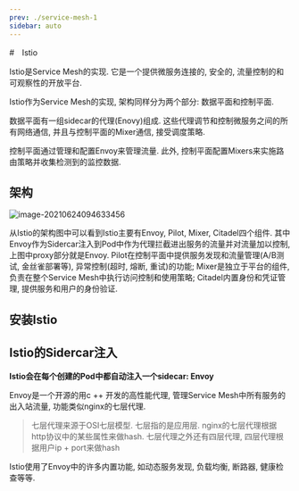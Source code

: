 ```yaml
---
prev: ./service-mesh-1
sidebar: auto
---
```


#　Istio

Istio是Service Mesh的实现. 它是一个提供微服务连接的, 安全的, 流量控制的和可观察性的开放平台. 

Istio作为Service Mesh的实现, 架构同样分为两个部分: 数据平面和控制平面.

数据平面有一组sidecar的代理(Enovy)组成. 这些代理调节和控制微服务之间的所有网络通信, 并且与控制平面的Mixer通信, 接受调度策略.

控制平面通过管理和配置Envoy来管理流量. 此外, 控制平面配置Mixers来实施路由策略并收集检测到的监控数据.

## 架构 

![image-20210624094633456](https://s2.loli.net/2022/04/24/MqT5PVpftrOQB76.png)

从Istio的架构图中可以看到Istio主要有Envoy, Pilot, Mixer, Citadel四个组件. 其中Envoy作为Sidercar注入到Pod中作为代理拦截进出服务的流量并对流量加以控制, 上图中proxy部分就是Envoy.  Pilot在控制平面中提供服务发现和流量管理(A/B测试, 金丝雀部署等), 异常控制(超时, 熔断, 重试)的功能; Mixer是独立于平台的组件, 负责在整个Service Mesh中执行访问控制和使用策略; Citadel内置身份和凭证管理, 提供服务和用户的身份验证.

## 安装Istio



## Istio的Sidercar注入

**Istio会在每个创建的Pod中都自动注入一个sidecar: Envoy**

Envoy是一个开源的用c ++ 开发的高性能代理, 管理Service Mesh中所有服务的出入站流量, 功能类似nginx的七层代理. 

> 七层代理来源于OSI七层模型. 七层指的是应用层. nginx的七层代理根据http协议中的某些属性来做hash. 七层代理之外还有四层代理, 四层代理根据用户ip + port来做hash

Istio使用了Envoy中的许多内置功能, 如动态服务发现, 负载均衡, 断路器, 健康检查等等. 











